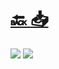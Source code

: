 #
# [🔙 ](../../)    <a href="../pdfs/260290672_⚪_📚_🛠_🗺_Planos.pdf">📥</a>
 <img src="page0.jpg">   <img src="page1.jpg"> 

            
                